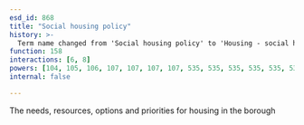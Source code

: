 ```yaml
---
esd_id: 868
title: "Social housing policy"
history: >-
  Term name changed from 'Social housing policy' to 'Housing - social housing policy' in version 3.00. Name changed to 'Social housing policy' in version 4.00.
function: 158
interactions: [6, 8]
powers: [104, 105, 106, 107, 107, 107, 107, 535, 535, 535, 535, 535, 535, 535, 691, 691, 941, 941, 941, 1889, 1890, 1890, 1891, 1891, 1892, 1892, 1892, 1892, 1892, 1892, 1893, 1893, 1894, 1894, 1894, 1895, 1895, 1895, 1895, 1896, 1896, 1896, 1896, 1897, 1897, 1897, 1901, 1901, 1901, 1902, 1902, 1902, 1902, 1903, 1903, 1905, 1905, 1905, 1906, 1906, 1907, 1907, 1909, 1909, 1913, 1913, 1913, 1913, 1913, 1914, 1914, 1914, 1914, 1914, 1915, 1915, 1915, 1915, 1915, 1915, 1916, 1916, 1916, 1916, 1916, 1917, 1917, 1917, 1917, 1917, 1918, 1918, 1918, 1918, 1918, 1920, 1920, 1926, 1926, 1926, 1926, 1928, 1928, 2034, 2034, 2034, 2035, 2035, 2036, 2036, 2036, 2037, 2037, 2037, 2037, 2038, 2038, 2038, 2038, 2039, 2039, 2039, 2040, 2040, 2040, 2041, 2041, 2041, 2067, 3020, 3020, 3020, 3021, 3021, 3021]
internal: false

---
```


The needs, resources, options and priorities for housing in the borough

